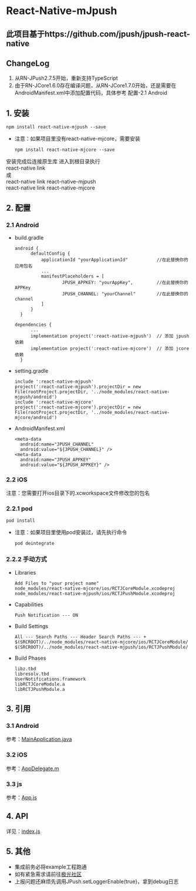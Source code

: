 # React-Native-mJpush

## 此项目基于https://github.com/jpush/jpush-react-native

## ChangeLog

1. 从RN-JPush2.7.5开始，重新支持TypeScript
2. 由于RN-JCore1.6.0存在编译问题，从RN-JCore1.7.0开始，还是需要在AndroidManifest.xml中添加配置代码，具体参考 配置-2.1 Android


## 1. 安装

```
npm install react-native-mjpush --save
```

* 注意：如果项目里没有react-native-mjcore，需要安装

  ```
  npm install react-native-mjcore --save
  ```
安装完成后连接原生库
进入到根目录执行<br/>
react-native link<br/>
或<br/>
react-native link react-native-mjpush<br/>
react-native link react-native-mjcore

## 2. 配置

### 2.1 Android

* build.gradle

  ```
  android {
        defaultConfig {
            applicationId "yourApplicationId"           //在此替换你的应用包名
            ...
            manifestPlaceholders = [
                    JPUSH_APPKEY: "yourAppKey",         //在此替换你的APPKey
                    JPUSH_CHANNEL: "yourChannel"        //在此替换你的channel
            ]
        }
    }
  ```

  ```
  dependencies {
        ...
        implementation project(':react-native-mjpush')  // 添加 jpush 依赖
        implementation project(':react-native-mjcore')  // 添加 jcore 依赖
    }
  ```

* setting.gradle

  ```
  include ':react-native-mjpush'
  project(':react-native-mjpush').projectDir = new File(rootProject.projectDir, '../node_modules/react-native-mjpush/android')
  include ':react-native-mjcore'
  project(':react-native-mjcore').projectDir = new File(rootProject.projectDir, '../node_modules/react-native-mjcore/android')
  ```

* AndroidManifest.xml

  ```
  <meta-data
  	android:name="JPUSH_CHANNEL"
  	android:value="${JPUSH_CHANNEL}" />
  <meta-data
  	android:name="JPUSH_APPKEY"
  	android:value="${JPUSH_APPKEY}" />    
  ```

### 2.2 iOS
注意：您需要打开ios目录下的.xcworkspace文件修改您的包名

### 2.2.1 pod

```
pod install
```

* 注意：如果项目里使用pod安装过，请先执行命令

  ```
  pod deintegrate
  ```

### 2.2.2 手动方式

* Libraries

  ```
  Add Files to "your project name"
  node_modules/react-native-mjcore/ios/RCTJCoreModule.xcodeproj
  node_modules/react-native-mjpush/ios/RCTJPushModule.xcodeproj
  ```

* Capabilities

  ```
  Push Notification --- ON
  ```

* Build Settings

  ```
  All --- Search Paths --- Header Search Paths --- +
  $(SRCROOT)/../node_modules/react-native-mjcore/ios/RCTJCoreModule/
  $(SRCROOT)/../node_modules/react-native-mjpush/ios/RCTJPushModule/
  ```

* Build Phases

  ```
  libz.tbd
  libresolv.tbd
  UserNotifications.framework
  libRCTJCoreModule.a
  libRCTJPushModule.a
  ```

## 3. 引用

### 3.1 Android

参考：[MainApplication.java](https://github.com/bashen1/react-native-mjpush/tree/master/example/android/app/src/main/java/com/example/MainApplication.java)

### 3.2 iOS

参考：[AppDelegate.m](https://github.com/bashen1/react-native-mjpush/tree/master/example/ios/example/AppDelegate.m) 

### 3.3 js

参考：[App.js](https://github.com/bashen1/react-native-mjpush/blob/dev/example/App.js) 

## 4. API

详见：[index.js](https://github.com/bashen1/react-native-mjpush/blob/master/index.js)

## 5.  其他

* 集成前务必将example工程跑通
* 如有紧急需求请前往[极光社区](https://community.jiguang.cn/c/question)
* 上报问题还麻烦先调用JPush.setLoggerEnable(true}，拿到debug日志

 

